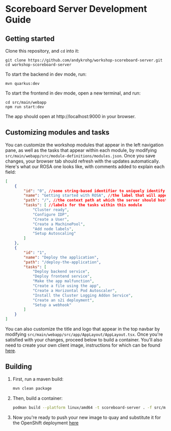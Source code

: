 # Scoreboard Server Development Guide

## Getting started
Clone this repository, and `cd` into it:
```
git clone https://github.com/andykrohg/workshop-scoreboard-server.git
cd workshop-scoreboard-server
```

To start the backend in dev mode, run:
```
mvn quarkus:dev
```

To start the frontend in dev mode, open a new terminal, and run:
```
cd src/main/webapp
npm run start:dev
```
The app should open at http://localhost:9000 in your browser.

## Customizing modules and tasks
You can customize the workshop modules that appear in the left navigation pane, as well as the tasks that appear within each module, by modifying `src/main/webapp/src/module-definitions/modules.json`. Once you save changes, your browser tab should refresh with the updates automatically. Here's what our ROSA one looks like, with comments added to explain each field:

```json
[
    {
        "id": "0", //some string-based identifier to uniquely identify this module
        "name": "Getting started with ROSA", //the label that will appear in the scoreboard UI
        "path": "/", //the context path at which the server should host this module. the first module should live at the root to avoid 404s
        "tasks": [ //labels for the tasks within this module
            "Cluster ready",
            "Configure IDP",
            "Create a User",
            "Create a MachinePool",
            "Add node labels",
            "Setup Autoscaling"
        ]
    },
    {
        "id": "1",
        "name": "Deploy the application",
        "path": "/deploy-the-application",
        "tasks": [
            "Deploy backend service",
            "Deploy frontend service",
            "Make the app malfunction",
            "Create a file using the app",
            "Create a Horizontal Pod Autoscaler",
            "Install the Cluster Logging Addon Service",
            "Create an s2i deployment",
            "Setup a webhook"
        ]
    }
]
```

You can also customize the title and logo that appear in the top navbar by modifying `src/main/webapp/src/app/AppLayout/AppLayout.tsx`. Once you're satisfied with your changes, proceed below to build a container. You'll also need to create your own client image, instructions for which can be found [here](https://github.com/andykrohg/workshop-scoreboard-client/blob/main/DEVELOPMENT.md).

## Building
1. First, run a maven build:
   ```bash
   mvn clean package
   ```
2. Then, build a container:
   ```bash
   podman build --platform linux/amd64 -t scoreboard-server . -f src/main/docker/Dockerfile.jvm
   ```
3. Now you're ready to push your new image to quay and substitute it for the OpenShift deployment [here](https://github.com/andykrohg/workshop-scoreboard-server#running-on-openshift)
